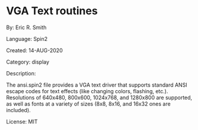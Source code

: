 
# VGA Text routines

By: Eric R. Smith

Language: Spin2

Created: 14-AUG-2020

Category: display

Description:

The ansi.spin2 file provides a VGA text driver that supports standard ANSI escape codes for text effects (like changing colors, flashing, etc.). Resolutions of 640x480, 800x600, 1024x768, and 1280x800 are supported, as well as fonts at a variety of sizes (8x8, 8x16, and 16x32 ones are included).

License: MIT
